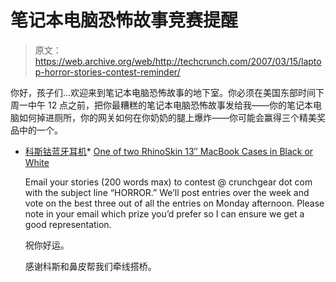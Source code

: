 # 笔记本电脑恐怖故事竞赛提醒

> 原文：<https://web.archive.org/web/http://techcrunch.com/2007/03/15/laptop-horror-stories-contest-reminder/>

你好，孩子们…欢迎来到笔记本电脑恐怖故事的地下室。你必须在美国东部时间下周一中午 12 点之前，把你最糟糕的笔记本电脑恐怖故事发给我——你的笔记本电脑如何掉进厕所，你的网关如何在你奶奶的腿上爆炸——你可能会赢得三个精美奖品中的一个。

*   [科斯钴蓝牙耳机](https://web.archive.org/web/20160229234253/http://www.koss.com/koss/kossweb.nsf/p?OpenForm&pc%5Ewl%5ECobalt)*   [One of two RhinoSkin 13″ MacBook Cases in Black or White](https://web.archive.org/web/20160229234253/http://www.saunders-usa.com/rhinoskin/?brand=278&model=279)

    Email your stories (200 words max) to contest @ crunchgear dot com with the subject line “HORROR.” We’ll post entries over the week and vote on the best three out of all the entries on Monday afternoon. Please note in your email which prize you’d prefer so I can ensure we get a good representation.

    祝你好运。

    感谢科斯和鼻皮帮我们牵线搭桥。